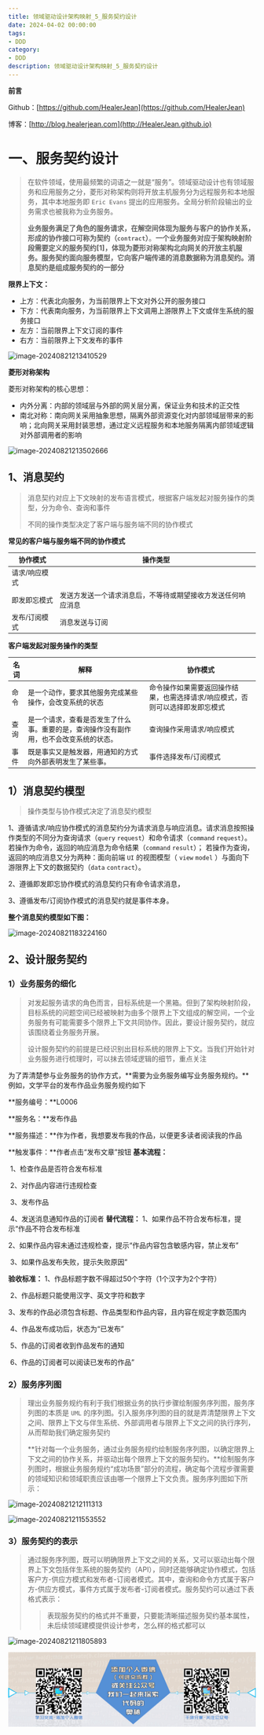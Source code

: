 ```yaml
---
title: 领域驱动设计架构映射_5_服务契约设计
date: 2024-04-02 00:00:00
tags: 
- DDD
category: 
- DDD
description: 领域驱动设计架构映射_5_服务契约设计
---
```


**前言**     

 Github：[https://github.com/HealerJean](https://github.com/HealerJean)         

 博客：[http://blog.healerjean.com](http://HealerJean.github.io)          



# 一、服务契约设计

> 在软件领域，使用最频繁的词语之一就是“服务”。领域驱动设计也有领域服务和应用服务之分，菱形对称架构则将开放主机服务分为远程服务和本地服务，其中本地服务即 `Eric Evans` 提出的应用服务。全局分析阶段输出的业务需求也被我称为业务服务。    
>
> **业务服务满足了角色的服务请求，在解空间体现为服务与客户的协作关系，形成的协作接口可称为契约（`contract`）**。**一个业务服务对应于架构映射阶段需要定义的服务契约[1]，体现为菱形对称架构北向网关的开放主机服务。服务契约面向服务模型，它向客户端传递的消息数据称为消息契约。消息契约是组成服务契约的一部分**

**限界上下文：**

- 上方：代表北向服务，为当前限界上下文对外公开的服务接口
- 下方：代表南向服务，为当前限界上下文调用上游限界上下文或伴生系统的服务接口
- 左方：当前限界上下文订阅的事件
- 右方：当前限界上下文发布的事件

![image-20240821213410529](/Users/healerjean/Desktop/HealerJean/HCode/HealerJean.github.io/blogImages/image-20240821213410529.png)



**菱形对称架构**   

菱形对称架构的核心思想：

- 内外分离：内部的领域层与外部的网关层分离，保证业务和技术的正交性
- 南北对称：南向网关采用抽象思想，隔离外部资源变化对内部领域层带来的影响；北向网关采用封装思想，通过定义远程服务和本地服务隔离内部领域逻辑对外部调用者的影响

![image-20240821213502666](/Users/healerjean/Desktop/HealerJean/HCode/HealerJean.github.io/blogImages/image-20240821213502666.png)

## 1、消息契约

> 消息契约对应上下文映射的发布语言模式，根据客户端发起对服务操作的类型，分为命令、查询和事件        
>
> 不同的操作类型决定了客户端与服务端不同的协作模式

**常见的客户端与服务端不同的协作模式**

| 协作模式      | 操作类型                                                     |
| ------------- | ------------------------------------------------------------ |
| 请求/响应模式 |                                                              |
| 即发即忘模式  | 发送方发送一个请求消息后，不等待或期望接收方发送任何响应消息 |
| 发布/订阅模式 | 消息发送与订阅                                               |

**客户端发起对服务操作的类型**

| 名词 | 解释                                                         | 协作模式                                                     |
| ---- | ------------------------------------------------------------ | ------------------------------------------------------------ |
| 命令 | 是一个动作，要求其他服务完成某些操作，会改变系统的状态       | 命令操作如果需要返回操作结果，也需选择请求/响应模式，否则可以选择即发即忘模式 |
| 查询 | 是一个请求，查看是否发生了什么事。重要的是，查询操作没有副作用，也不会改变系统的状态。 | 查询操作采用请求/响应模式                                    |
| 事件 | 既是事实又是触发器，用通知的方式向外部表明发生了某些事。     | 事件选择发布/订阅模式                                        |

## 1）消息契约模型

> 操作类型与协作模式决定了消息契约模型

1、遵循请求/响应协作模式的消息契约分为请求消息与响应消息。请求消息按照操作类型的不同分为查询请求（`query` `request`）和命令请求（`command` `request`）。   若操作为命令，返回的响应消息为命令结果（`command` `result`）； 若操作为查询，返回的响应消息又分为两种：面向前端 `UI` 的视图模型（ `view` `model` ）与面向下游限界上下文的数据契约（`data` `contract`）。      

2、遵循即发即忘协作模式的消息契约只有命令请求消息，        

3、遵循发布/订阅协作模式的消息契约就是事件本身。    



**整个消息契约模型如下图：**



![image-20240821183224160](/Users/healerjean/Desktop/HealerJean/HCode/HealerJean.github.io/blogImages/image-20240821183224160.png)





## 2、设计服务契约

### 1）业务服务的细化

> 对发起服务请求的角色而言，目标系统是一个黑箱。但到了架构映射阶段，目标系统的问题空间已经被映射为由多个限界上下文组成的解空间，一个业务服务有可能需要多个限界上下文共同协作。因此，要设计服务契约，就应该围绕着业务服务开展。    
>
> 设计服务契约的前提是已经识别出目标系统的限界上下文。当我们开始针对业务服务进行梳理时，可以抹去领域逻辑的细节，重点关注

为了弄清楚参与业务服务的协作方式，**需要为业务服务编写业务服务规约。**例如，文学平台的发布作品业务服务规约如下      

**服务编号：**L0006   

**服务名：**发布作品    

**服务描述：**作为作者，我想要发布我的作品，以便更多读者阅读我的作品    

**触发事件：**作者点击“发布文章”按钮
**基本流程：**    

​	  1、检查作品是否符合发布标准     

​	  2、对作品内容进行违规检查     

​	  3、发布作品    

​	  4、发送消息通知作品的订阅者
**替代流程：**
​	  1、如果作品不符合发布标准，提示“作品不符合发布标准    

​	  2、如果作品内容未通过违规检查，提示“作品内容包含敏感内容，禁止发布”    

​	  3、如果作品发布失败，提示失败原因”

**验收标准：**
	  1、作品标题字数不得超过50个字符（1个汉字为2个字符）

​	  2、作品标题只能使用汉字、英文字符和数字     

​	  3、发布的作品必须包含标题、作品类型和作品内容，且内容在规定字数范围内    

​	  4、作品发布成功后，状态为“已发布”     

​	  5、作品的订阅者收到作品发布的通知     

​	  6、作品的订阅者可以阅读已发布的作品”

### 2）服务序列图

> 理出业务服务规约有利于我们根据业务的执行步骤绘制服务序列图，服务序列图的本质是 `UML` 的序列图。引入服务序列图的目的就是弄清楚限界上下文之间、限界上下文与伴生系统、外部调用者与限界上下文之间的执行序列，从而帮助我们确定服务契约              
>
> **针对每一个业务服务，通过业务服务规约绘制服务序列图，以确定限界上下文之间的协作关系，并驱动出每个限界上下文的服务契约。**绘制服务序列图时，根据业务服务规约“成功场景”部分的流程，确定每个流程步骤需要的领域知识和领域职责应该由哪一个限界上下文负责。服务序列图如下所示： 



![image-20240821212111313](/Users/healerjean/Desktop/HealerJean/HCode/HealerJean.github.io/blogImages/image-20240821212111313.png)





![image-20240821211553552](/Users/healerjean/Desktop/HealerJean/HCode/HealerJean.github.io/blogImages/image-20240821211553552.png)



### 3）服务契约的表示

> 通过服务序列图，既可以明确限界上下文之间的关系，又可以驱动出每个限界上下文包括伴生系统的服务契约（API），同时还能够确定协作模式，包括客户方-供应方模式和发布者-订阅者模式。其中，查询和命令方式属于客户方-供应方模式，事件方式属于发布者-订阅者模式。服务契约可以通过下表格式表示：     
>
> > 表现服务契约的格式并不重要，只要能清晰描述服务契约基本属性，未后续领域建模提供设计参考，怎么样的格式都可以

![image-20240821211805893](/Users/healerjean/Desktop/HealerJean/HCode/HealerJean.github.io/blogImages/image-20240821211805893.png)









![ContactAuthor](https://raw.githubusercontent.com/HealerJean/HealerJean.github.io/master/assets/img/artical_bottom.jpg)



<!-- Gitalk 评论 start  -->

<link rel="stylesheet" href="https://unpkg.com/gitalk/dist/gitalk.css">

<script src="https://unpkg.com/gitalk@latest/dist/gitalk.min.js"></script> 
<div id="gitalk-container"></div>    
 <script type="text/javascript">
    var gitalk = new Gitalk({
		clientID: `1d164cd85549874d0e3a`,
		clientSecret: `527c3d223d1e6608953e835b547061037d140355`,
		repo: `HealerJean.github.io`,
		owner: 'HealerJean',
		admin: ['HealerJean'],
		id: 'kTo2dG7lN5SnHAKw',
    });
    gitalk.render('gitalk-container');
</script> 





<!-- Gitalk end -->



